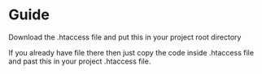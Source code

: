 # Guide

Download the .htaccess file and put this in your project root directory

If you already have file there then just copy the code inside .htaccess file and past this in your project .htaccess file.

